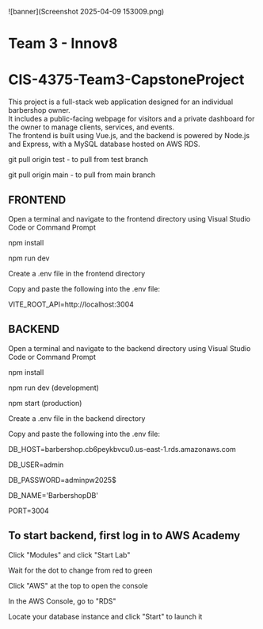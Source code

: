 ![banner](Screenshot 2025-04-09 153009.png)

# Team 3 - Innov8
# CIS-4375-Team3-CapstoneProject

This project is a full-stack web application designed for an individual barbershop owner.  
It includes a public-facing webpage for visitors and a private dashboard for the owner to manage clients, services, and events.  
The frontend is built using Vue.js, and the backend is powered by Node.js and Express, with a MySQL database hosted on AWS RDS.

git pull origin test - to pull from test branch

git pull origin main - to pull from main branch

## FRONTEND ##
Open a terminal and navigate to the frontend directory using Visual Studio Code or Command Prompt

npm install

npm run dev

Create a .env file in the frontend directory

Copy and paste the following into the .env file:

VITE_ROOT_API=http://localhost:3004

## BACKEND ##
Open a terminal and navigate to the backend directory using Visual Studio Code or Command Prompt

npm install

npm run dev (development)

npm start (production)

Create a .env file in the backend directory

Copy and paste the following into the .env file:

DB_HOST=barbershop.cb6peykbvcu0.us-east-1.rds.amazonaws.com

DB_USER=admin

DB_PASSWORD=adminpw2025$

DB_NAME='BarbershopDB'

PORT=3004


## To start backend, first log in to AWS Academy ##

Click "Modules" and click "Start Lab"

Wait for the dot to change from red to green

Click "AWS" at the top to open the console

In the AWS Console, go to "RDS"

Locate your database instance and click "Start" to launch it

